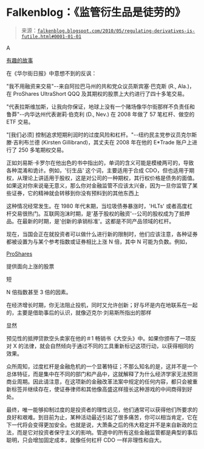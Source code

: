 <!--yml

类别：未分类

日期：2024 年 5 月 12 日 21:34:05

-->

# Falkenblog：《监管衍生品是徒劳的》

> 来源：[`falkenblog.blogspot.com/2010/05/regulating-derivatives-is-futile.html#0001-01-01`](http://falkenblog.blogspot.com/2010/05/regulating-derivatives-is-futile.html#0001-01-01)

A

[有趣的故事](http://online.wsj.com/article/SB10001424052748703871904575216491495135642.html?KEYWORDS=jason+zweig)

在《华尔街日报》中意想不到的反讽：

"我不用融资来交易"--来自阿拉巴马州的共和党众议员斯宾塞·巴克斯 (R., Ala.)，在 ProShares UltraShort QQQ 及其期权的股票上大约进行了四十多笔交易。

"代表拉斯维加斯，让我向你保证，地球上没有一个赌场像华尔街那样不负责任和鲁莽"--内华达州代表谢莉·伯克利 (D., Nev.) 在 2008 年做了 57 笔杠杆、做空的 ETF 交易。

"[我们必须] 控制追求短期利润时的过度风险和杠杆。"--纽约民主党参议员克尔斯滕·吉利布兰德 (Kirsten Gillibrand)，其丈夫在 2008 年在他的 E*Trade 账户上进行了 250 多笔期权交易。

正如刘易斯·卡罗尔在他出色的书中指出的，单词的含义可能是模棱两可的，导致各种混淆和诡计。例如，'衍生品' 这个词，主要适用于合成 CDO，但也适用于期权，从理论上讲适用于股权，这是对公司的一种期权，其行权价格是债务的面值。如果这对你来说毫无意义，那么你对金融监管不应该太兴奋，因为一旦你监管了某些证券，它的精神就会转移到你没有预料到的其他东西上

这种情况经常发生。在 1980 年代末期，当垃圾债券暴涨时，'HLTs' 或者高度杠杆交易很热门。互联网泡沫时期，是'基于股权的融资'--公司的股权成为了抵押品。在最新的时期，是'创新的承销标准'。这都是不同产品领域的杠杆。

现在，当国会正在就投资者可以做什么进行新的限制时，他们应该注意，各种证券都被设置为与某个参考指数或证券相比上涨 N 倍，其中 N 可能为负数。例如，

[ProShares](http://www.proshares.com/funds/)

提供面向上涨的股票

短

N 倍指数甚至 3 倍的因素。

在经济增长时期，你无法阻止投机，同时又允许创新；好与坏是内在地联系在一起的，主要是借助事后的认识，就像迈克尔·刘易斯所指出的那样

显然

预见性的抵押贷款空头卖家在他的＃1 畅销书《大空头》中。如果你颁布了一项反对 X 的法律，就会自然倾向于通过不同的工具重新标记这项行动，以获得相同的效果。

众所周知，过度杠杆是金融危机的一个显著特征；不那么知名的是，这并不是一个总体特征，而是集中在不同的部门和产品中，这就解释了为什么经济学家无法预测商业周期。因此请注意，在这项新的金融改革法案中规定的任何内容，都只会被重新标签并继续存在，使证券律师和其他像高盛这样擅长这种游戏的中间商得到好处。

最终，唯一能够抑制过度的是投资者的理性远见，他们通常可以获得他们所要求的良好和艰难。到目前为止，某种活动最近引起了很多痛苦，你可以相当肯定，它在下一代将会变得更加安全。也就是说，大萧条之后的伟大稳定并不是来自新政的立法，而是它对投资者保守主义的影响。管道中的所有这些金融监管都是典型的事后聪明，只会增加固定成本，就像任何杠杆 CDO 一样非理性和自大。
